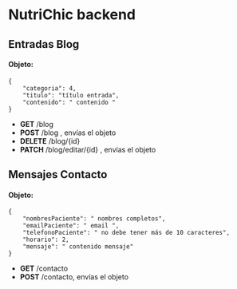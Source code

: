 # NutriChic backend

## Entradas Blog
#### Objeto:
    {
        "categoria": 4,
        "titulo": "título entrada",
        "contenido": " contenido "
    }

- **GET** /blog
- **POST** /blog , envías el objeto
- **DELETE** /blog/{id}
- **PATCH** /blog/editar/{id} , envías el objeto
## Mensajes Contacto

#### Objeto:
    {
        "nombresPaciente": " nombres completos",
        "emailPaciente": " email ",
        "telefonoPaciente": " no debe tener más de 10 caracteres",
        "horario": 2,
        "mensaje": " contenido mensaje"
    }

- **GET** /contacto
- **POST** /contacto, envías el objeto